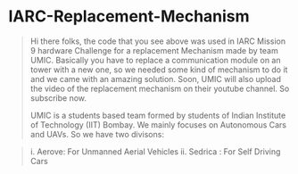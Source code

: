 # IARC-Replacement-Mechanism

> Hi there folks, the code that you see above was used in IARC Mission 9 hardware Challenge for a replacement Mechanism made by team UMIC. Basically you have to replace a communication module on an tower with a new one, so we needed some kind of mechanism to do it and we came with an amazing solution. Soon, UMIC will also upload the video of the replacement mechanism on their youtube channel. So subscribe now.
>
> UMIC is a students based team formed by students of Indian Institute of Technology (IIT) Bombay. We mainly focuses on Autonomous Cars and UAVs. So we have two divisons:

> i. Aerove: For Unmanned Aerial Vehicles
> ii. Sedrica : For Self Driving Cars
